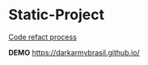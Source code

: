 # Static-Project
[Code refact process](https://gabrielslima.github.io/blog/post.html?id=6)

**DEMO** https://darkarmybrasil.github.io/
